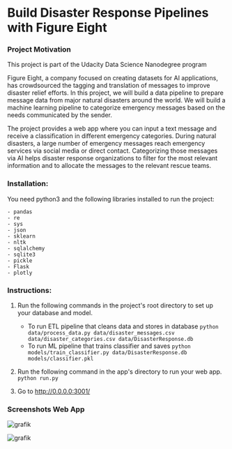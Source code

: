 # Build Disaster Response Pipelines with Figure Eight

### Project Motivation
This project is part of the Udacity Data Science Nanodegree program


Figure Eight, a company focused on creating datasets for AI applications, has crowdsourced the tagging and translation of messages to improve disaster relief efforts. In this project, we will build a data pipeline to prepare message data from major natural disasters around the world. We will build a machine learning pipeline to categorize emergency messages based on the needs communicated by the sender.

The project provides a web app where you can input a text message and receive a classification in different emergency categories.  During natural disasters, a large number of emergency messages reach emergency services via social media or direct contact. Categorizing those messages via AI helps disaster response organizations to filter for the most relevant information and to allocate the messages to the relevant rescue teams. 


### Installation:
You need python3 and the following libraries installed to run the project: 
   
    - pandas
    - re
    - sys
    - json
    - sklearn
    - nltk
    - sqlalchemy
    - sqlite3
    - pickle
    - Flask
    - plotly


### Instructions:
1. Run the following commands in the project's root directory to set up your database and model.

    - To run ETL pipeline that cleans data and stores in database
        `python data/process_data.py data/disaster_messages.csv data/disaster_categories.csv data/DisasterResponse.db`
    - To run ML pipeline that trains classifier and saves
        `python models/train_classifier.py data/DisasterResponse.db models/classifier.pkl`

2. Run the following command in the app's directory to run your web app.
    `python run.py`

3. Go to http://0.0.0.0:3001/

### Screenshots Web App

![grafik](https://user-images.githubusercontent.com/59873708/116595766-2da20e00-a913-11eb-987e-19daadda147a.png)

![grafik](https://user-images.githubusercontent.com/59873708/116595838-45799200-a913-11eb-9610-0aeff785e149.png)



